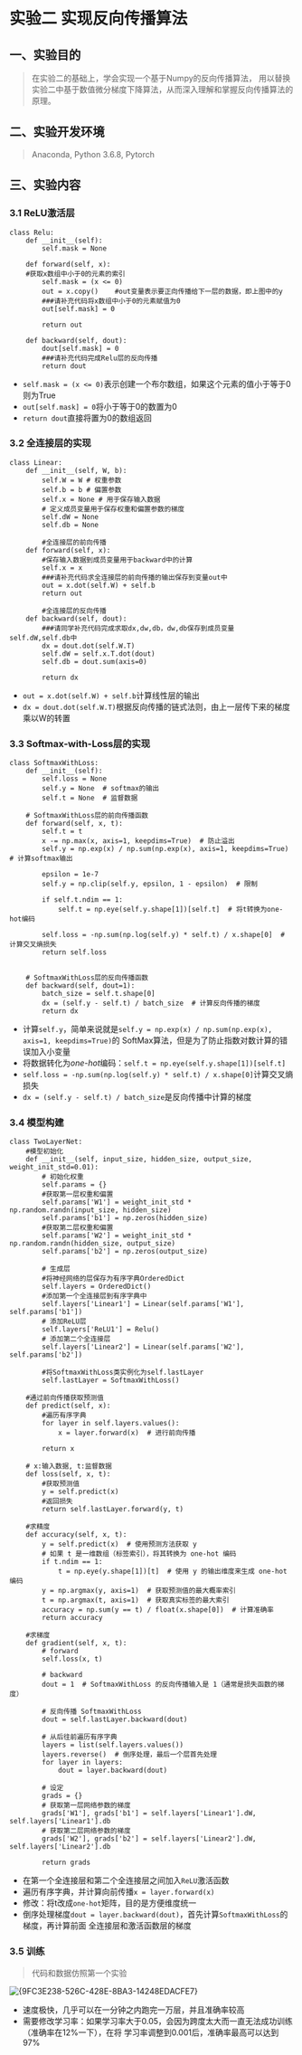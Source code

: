 # 实验二 实现反向传播算法

## 一、实验目的
>  在实验二的基础上，学会实现一个基于Numpy的反向传播算法，
> 用以替换实验二中基于数值微分梯度下降算法，从而深入理解和掌握反向传播算法的原理。

## 二、实验开发环境
> Anaconda, Python 3.6.8, Pytorch

## 三、实验内容

### 3.1 ReLU激活层
```
class Relu:
    def __init__(self):
        self.mask = None

    def forward(self, x):
    #获取x数组中小于0的元素的索引
        self.mask = (x <= 0)
        out = x.copy()    #out变量表示要正向传播给下一层的数据，即上图中的y
        ###请补充代码将x数组中小于0的元素赋值为0
        out[self.mask] = 0

        return out

    def backward(self, dout):
        dout[self.mask] = 0
        ###请补充代码完成Relu层的反向传播
        return dout
```
* `self.mask = (x <= 0)`表示创建一个布尔数组，如果这个元素的值小于等于0则为True
* `out[self.mask] = 0`将小于等于0的数置为0
* `return dout`直接将置为0的数组返回

### 3.2 全连接层的实现
```
class Linear:
    def __init__(self, W, b):
        self.W = W # 权重参数
        self.b = b # 偏置参数
        self.x = None # 用于保存输入数据
        # 定义成员变量用于保存权重和偏置参数的梯度
        self.dW = None
        self.db = None

        #全连接层的前向传播
    def forward(self, x):
        #保存输入数据到成员变量用于backward中的计算
        self.x = x
        ###请补充代码求全连接层的前向传播的输出保存到变量out中
        out = x.dot(self.W) + self.b
        return out
    
        #全连接层的反向传播
    def backward(self, dout):
        ###请同学补充代码完成求取dx,dw,db，dw,db保存到成员变量self.dW,self.db中
        dx = dout.dot(self.W.T)
        self.dW = self.x.T.dot(dout)
        self.db = dout.sum(axis=0)

        return dx
```
* `out = x.dot(self.W) + self.b`计算线性层的输出
* `dx = dout.dot(self.W.T)`根据反向传播的链式法则，由上一层传下来的梯度乘以W的转置

### 3.3 Softmax-with-Loss层的实现
```
class SoftmaxWithLoss:
    def __init__(self):
        self.loss = None
        self.y = None  # softmax的输出
        self.t = None  # 监督数据

    # SoftmaxWithLoss层的前向传播函数
    def forward(self, x, t):
        self.t = t
        x -= np.max(x, axis=1, keepdims=True)  # 防止溢出
        self.y = np.exp(x) / np.sum(np.exp(x), axis=1, keepdims=True)  # 计算softmax输出
        
        epsilon = 1e-7
        self.y = np.clip(self.y, epsilon, 1 - epsilon)  # 限制
    
        if self.t.ndim == 1:
            self.t = np.eye(self.y.shape[1])[self.t]  # 将t转换为one-hot编码
            
        self.loss = -np.sum(np.log(self.y) * self.t) / x.shape[0]  # 计算交叉熵损失
        return self.loss


    # SoftmaxWithLoss层的反向传播函数
    def backward(self, dout=1):
        batch_size = self.t.shape[0]
        dx = (self.y - self.t) / batch_size  # 计算反向传播的梯度
        return dx
```
* 计算`self.y`，简单来说就是`self.y = np.exp(x) / np.sum(np.exp(x), axis=1, keepdims=True)`的
  SoftMax算法，但是为了防止指数对数计算的错误加入小变量
* 将数据转化为*one-hot*编码：`self.t = np.eye(self.y.shape[1])[self.t]`
* ` self.loss = -np.sum(np.log(self.y) * self.t) / x.shape[0] `计算交叉熵损失
* `dx = (self.y - self.t) / batch_size`是反向传播中计算的梯度

### 3.4 模型构建
```
class TwoLayerNet:
    #模型初始化
    def __init__(self, input_size, hidden_size, output_size, weight_init_std=0.01):
        # 初始化权重
        self.params = {}
        #获取第一层权重和偏置
        self.params['W1'] = weight_init_std * np.random.randn(input_size, hidden_size)
        self.params['b1'] = np.zeros(hidden_size)
        #获取第二层权重和偏置
        self.params['W2'] = weight_init_std * np.random.randn(hidden_size, output_size)
        self.params['b2'] = np.zeros(output_size)

        # 生成层
        #将神经网络的层保存为有序字典OrderedDict
        self.layers = OrderedDict()
        #添加第一个全连接层到有序字典中
        self.layers['Linear1'] = Linear(self.params['W1'], self.params['b1'])
        # 添加ReLU层
        self.layers['ReLU1'] = Relu()
        # 添加第二个全连接层
        self.layers['Linear2'] = Linear(self.params['W2'], self.params['b2'])

        #将SoftmaxWithLoss类实例化为self.lastLayer
        self.lastLayer = SoftmaxWithLoss()

    #通过前向传播获取预测值
    def predict(self, x):
        #遍历有序字典
        for layer in self.layers.values():
            x = layer.forward(x)  # 进行前向传播

        return x

    # x:输入数据, t:监督数据
    def loss(self, x, t):
        #获取预测值
        y = self.predict(x)
        #返回损失
        return self.lastLayer.forward(y, t)

    #求精度
    def accuracy(self, x, t):
        y = self.predict(x)  # 使用预测方法获取 y
        # 如果 t 是一维数组（标签索引），将其转换为 one-hot 编码
        if t.ndim == 1:
            t = np.eye(y.shape[1])[t]  # 使用 y 的输出维度来生成 one-hot 编码
        y = np.argmax(y, axis=1)  # 获取预测值的最大概率索引
        t = np.argmax(t, axis=1)  # 获取真实标签的最大索引
        accuracy = np.sum(y == t) / float(x.shape[0])  # 计算准确率
        return accuracy

    #求梯度
    def gradient(self, x, t):
        # forward
        self.loss(x, t)

        # backward
        dout = 1  # SoftmaxWithLoss 的反向传播输入是 1（通常是损失函数的梯度）

        # 反向传播 SoftmaxWithLoss
        dout = self.lastLayer.backward(dout)

        # 从后往前遍历有序字典
        layers = list(self.layers.values())
        layers.reverse()  # 倒序处理，最后一个层首先处理
        for layer in layers:
            dout = layer.backward(dout)

        # 设定
        grads = {}
        # 获取第一层网络参数的梯度
        grads['W1'], grads['b1'] = self.layers['Linear1'].dW, self.layers['Linear1'].db
        # 获取第二层网络参数的梯度
        grads['W2'], grads['b2'] = self.layers['Linear2'].dW, self.layers['Linear2'].db

        return grads
```
* 在第一个全连接层和第二个全连接层之间加入`ReLU`激活函数
* 遍历有序字典，并计算向前传播`x = layer.forward(x) `
* 修改：将t改成`one-hot`矩阵，目的是方便维度统一
* 倒序处理梯度`dout = layer.backward(dout)`，首先计算`SoftmaxWithLoss`的梯度，再计算前面
  全连接层和激活函数层的梯度

### 3.5 训练
> 代码和数据仿照第一个实验

![{9FC3E238-526C-428E-8BA3-14248EDACFE7}](https://github.com/user-attachments/assets/572485d4-e283-45f2-b47d-149e535adf37)

* 速度极快，几乎可以在一分钟之内跑完一万层，并且准确率较高
* 需要修改学习率：如果学习率大于0.05，会因为跨度太大而一直无法成功训练（准确率在12%一下），在将
  学习率调整到0.001后，准确率最高可以达到97%
